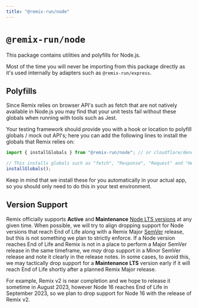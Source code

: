 ```yaml
---
title: "@remix-run/node"
---
```


# `@remix-run/node`

This package contains utilities and polyfills for Node.js.

<docs-info>Most of the time you will never be importing from this package directly as it's used internally by adapters such as `@remix-run/express`.</docs-info>

## Polyfills

Since Remix relies on browser API's such as fetch that are not natively available in Node.js you may find that your unit tests fail without these globals when running with tools such as Jest.

Your testing framework should provide you with a hook or location to polyfill globals / mock out API's; here you can add the following lines to install the globals that Remix relies on:

```ts
import { installGlobals } from "@remix-run/node"; // or cloudflare/deno

// This installs globals such as "fetch", "Response", "Request" and "Headers".
installGlobals();
```

<docs-info>
  Keep in mind that we install these for you automatically in your actual app, so you should only need to do this in your test environment.
</docs-info>

## Version Support

Remix officially supports **Active** and **Maintenance** [Node LTS versions][node-releases] at any given time. When possible, we will try to align dropping support for Node versions that reach End of Life along with a Remix Major [SemVer][semver] release, but this is not something we plan to strictly enforce. If a Node version reaches End of Life and Remix is not in a place to perform a Major SemVer release in the same timeframe, we _may_ drop support in a Minor SemVer release and note it clearly in the release notes. In some cases, to avoid this, we may tactically drop support for a **Maintenance LTS** version early if it will reach End of Life shortly after a planned Remix Major release.

For example, Remix v2 is near completion and we hope to release it sometime in August 2023, however Node 16 reaches End of Life in September 2023, so we plan to drop support for Node 16 with the release of Remix v2.

[node-releases]: https://nodejs.dev/en/about/releases/
[semver]: https://semver.org/
